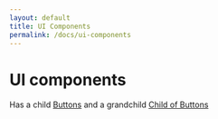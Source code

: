 ```yaml
---
layout: default
title: UI Components
permalink: /docs/ui-components
---
```


UI components
=============

Has a child [Buttons](buttons)
and a grandchild [Child of Buttons](buttons/grandchild)
